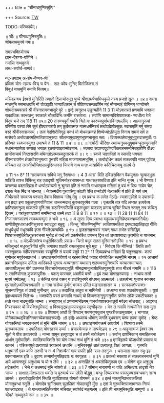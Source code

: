 +++
title = "श्रीनाथमुनिस्तुतिः"

+++
Source: [TW](https://archive.org/details/deshika-prabandha/deshika-prabandham_kannaDa_sanskrit_v1/page/n1/mode/2up)

TODO: परिष्कार्यम्। 

॥ श्रीः ॥ 
श्रीनाथमुनिस्तुतिः॥  
श्रीमन्नाथमुनये नमः॥  

समग्रभक्तियोगाय  
ज्ञान-वैराग्य-योगिने ।  
नमांसि नाथमुनये  
लब्ध-सर्वार्थ-सम्पदे॥ 

यद्-उपज्ञम् अ-शेष-वैष्णव-श्रीः  
प्रथिता योग-रहस्य-विच् च येन । 
शठ-कोप-मुनिर् विलोकितस् तं  
विबुधं नाथमुनिं नमामि नित्यम्॥

यस्मिन्नन्वय ईश्वरो मुनिरिति ख्यातो द्विजन्मोदभूत् 
पुण्ये श्रीशठमर्पणाभिधकुले तस्य प्रजज्ञे सुतः । 
॥२॥ 
नाम्ना नाथमुनि स्सनाथयति नो योऽद्यापि भाग्याधिकान् तं श्रीवैष्णवतन्त्रदर्शिन महं नौम्यन्वहं योगिनम् 
भाग्योत्तरे शोभदाख्यवत्सरे 
श्री वीरनारायणभासुरे पुरे । 
द्वन्द्वे त्वनूराध उडुन्यहीने 
11 3 11 
योऽवातरतं प्रणमामि भक्तया 
राकाधिकः कान्ततनुः स्वकाले चौलादिभिः कर्मभि रात्ततेजाः । सर्वाणि सामान्यविशेषशास्त्रा- ण्यधीत्य रेजे विदुषं भजे तम् 
118 11 
॥५॥ 
20 
तारुण्यपूर्णे वयसि श्रिते यः कारुण्यपूर्णामरविन्दवल्लीम् । आत्मानुरूपां परिणीय यस्यां लेमे सुतं हीश्वरमाश्रये तम् 
कुर्वन्नात्मज मात्मधर्मनिरतं तत्वोपदेशोत्सुकः स्वाचमृर्ति ममुं समय वरदं श्रीवीरनारायणम् । तत्वं वेदशिरोनिगूढ मनधं यो बोधयन्नन्वहं शिष्येभ्योऽतिमुदा निनाय समयं सर्व त मासेवये 
अर्चावतारमहिमातिशयानुरूपाः 
सौलभ्यमुख्यगुणभूषणभासुरा स्ताः । 
दिव्यस्थलेष्वनुबुभूषुरुदात्तमूर्ती: 
यः प्रस्थित स्स्वजनयुक्त उपाश्रये तं 
11 & 11 
॥ ७ ॥ 
॥ ८ ॥ 
गत्वोदी चीदिशः स्थान्यनुपमसुषुमाबन्धुराण्युत्तमानि स्थानान्यासेव्य सम्यक् भगवत इतराण्यादरान्मोदमानः । भक्तया रूपाण्यपूर्वाण्यखिलजनमनोनेत्रहारीणि वीक्ष्य प्राचीनाचार्य निष्टासरणि मभिनतोऽस्म्यस्मदुत्तारकं तं ॥। ९ ॥ 
स्वप्ने चाज्ञापितो य स्सपदि भगवता वीरनारायणेन क्षेत्राधीशानुमत्या पुनरपि महिता माजगामात्मभूमिम् । तत्वोद्रोधेन कालं सकलमपि नयन् पूर्ववत् यस्थित स्तं तत्तत्तीर्थाधिवासप्रमुदितमनसं चिन्तये नाथ मन्तः 
यात्रार्थिनः कतिचिदाययु रालये ते 

॥ 
11 
१० 
8° 11 
नारायणस्य सविधे जगु रैशगाधाः । 
4 
3 
आरा' विति द्रविडसक्तिन वैकयुक्ताः 
श्रुत्वाद्भुता शडिति ताश्च विवित्सु राह 
एतादृशीः श्रुतिमनोहरभावबन्धाः गाधासहस्रघटिता इति भान्ति नूनम् । भो वैष्णवाः ! करुणया वदताखिला मे धन्योऽस्म्यतो नु श्रुणवा इति तं नमामि 
गाधासहस्र मखिलं तु वयं न विद्मः गायेम चेत् दशक मेक मिंद न चान्यत् । नैवास्मदीय पुरवासिषु कोऽपि वेत्ति 
ग्रन्थोऽपि नेत्यकथि यं प्रति तैः श्रये तम् 
तीर्थप्रसादे समवाप्य पश्चात् देवाय विज्ञाप्य गतेषु तेषु । एष प्रबन्ध क लमेत मेऽद्ये- त्याशागृहीतो य उपास्महे तम् 
हृद्या इमा वकुळभूषणयोगिवाचः तज्जन्मदात् कुरुकापुरमेव गत्वा । पृच्छामि तत्र यदि लभ्यत इत्यवेत्य प्रातिष्ठतानुपद माकलये मुनिं तम् 
शठारिनगरीपतिं वकुलभूषणं चादरात् 
प्रणम्य सुचिरं स्थित स्तदनु तत्र कंचित् द्विजम् । परांकुशपदाश्रयं समभिवन्द्य तस्मै तदा 
11 8 8 11 
॥ १२ ॥ 
॥ १३ ॥ 
11 28 11 
11 84 11 
निजागमनकारणं त्वकथयन्मुदा तं भजे 
॥ १६ ॥ 
4 
लुप्ता दिव्य प्रबन्धा वकुलधस्मुनिप्रेष्ठवक्त्राब्जनिर्यत्- वाणीपीयूषधाराधरणिसुरवरा स्वाददूरा बभ्रुवुः । 
किन्तु 'श्रीकण्णिनुण्णि' त्यतिशयमहिता द्व्यष्टपद्यातिहृद्या गीतिः माधुर्यधुर्या मधुरकवि कृता गीयतेऽवत्यविप्रैः ॥ १७ ॥ 
द्वादशसहस्रवारं गायन् गाथा लभेत संसिद्धिम् 
शिष्टजनश्रुतिरेषेत्युत्तरवचसा भुमोद तं वन्दे 
हर्ष प्रकर्षभरितः प्रणमन् द्विज तां 
अध्यापयाद्य कृपयेति च याचमानः । 
॥ १८ ॥ 
योऽधीतवांश्च मधुरोक्तितती: प्रसन्न - 
चित्तो बभूव सततं मुनिमानतोऽस्मि 
॥ १९ ॥ 
प्रबन्ध मतिसुन्दरं मधुरसूरिगीतं मुनिः 
जगावथ शठारि रप्यतनुवाच मूचे मुदा । 
' निवेदय कि मीप्सितं ' त्विति ततो भवत्सूक्तयः मदीयरसनावशा स्स्युरिति तं ययाचे स्तुवे 
11 2° 11 
दिव्यप्रबन्ध मखिलं हि चतुस्सहस्र- 
कल्पं गुणोत्तर मपूर्वरसप्रधानं । 
अष्टाङ्गयोगविषयं च रहस्य मिष्टं 
जग्राह योगविधित स्तमुपैमि नाथम् 
॥ २१ 
आचार्या ब्रह्मनन्दिप्रभृतय उदिता आदिकाले युगस्य अय्यन्तानां यथासन् शठमथनमुनिश्चापि यस्यात्मभाग्यात् आचार्योऽभूच्च योगे प्रतनमत विदाचार्यमालाद्यमूर्तिः श्रीमद्रामानुजार्यप्रथितगुरुगुरोः तात मीड्यं नमामि ॥ २ 
116 
5 
रमानियोगात् कुरुकापुरीशः । पदात् परस्मात् अवतीर्य यस्मै ॥ द्वयं तथा योगरहस्यमाह । 
नाथाय तस्मै मुनये नमोऽस्तु 
॥ २३ ॥ 
कंचित् कालं वसन् य शठरिपुनगरे बोधयन् आत्मतत्वं । तत्रत्येभ्यः पुनश्च स्वनगर मुपयातोऽध्वदिव्यस्थलानि ॥ गत्वा संसेव्य कुर्वन् भगवत उदितं मङ्गलाशासनं च । सत्कालक्षेपसक्तः सुजनपरिणुतः तं प्रपद्ये मुनीन्द्रम् ॥२४॥ 
कदाचित् आहूय च भागिनेयौ । अध्याप्य यत्ताः शठकोपसूक्तीः ॥ युवां इहाध्यापयतं श्रितेभ्यः । भक्तयेति यस्तं प्रणमामि नाथम् 
यो दिव्यनादानुगुणानुगीत क्रमेण लोके प्रकटीचकार ॥ ततो जना नादमुनीति नाम्ना । 
समाह्वयन् तं प्रणमाम्यभीक्ष्णम् 
गानयोगशास्त्रचातुरी मवेक्ष्य चोळराट् । आह्वयत् तिरश्चकार यो विरक्तिभूमिराट् ॥ विश्वसृट्प्रभृत्यपारभूतय स्तृणीकृताः । 
येन तं नमामि नाथयोगिनं सदा मुदा 
॥ २५ ॥ 
॥ २६ ॥ 
॥ २७ ॥ 
शिष्यान् अष्टौ हि शिष्टान् श्रयणगुणयुतान् पुण्डरीकाक्षमुख्यान् । भाग्यात् योगैकलब्धद्रविडनिगमगत्र्येकसाहस्रपद्यैः ॥6 
हृद्यैः अध्याप्य धीमान् जगति बुधवरान् यश्च कृत्वा मुमोद । श्रेष्ठ योगकनिष्ठं जगदवनचणं तं मुनिं नौमि नाथम् ॥ २८ ॥ 
अष्टाङ्गयोगक्रमं आप्रयोगं । 
शिष्याय तस्मै कुरुकावलाय ॥ 
उपादिशत् योगरहस्यं उर्व्यां । 
प्रचारयेत्याह त माश्रयेऽहम् 
॥ २९ ॥ 
आहूयात्मजं ईश्वरं तव सुतो मे पौत्र उत्पत्स्यते । नाम्ना यामुन इत्युपाह्वय च तं तस्मै सरोजेक्षण ! ॥ सर्वान् दार्शनिकान् समाहितमना अर्थान् मुदोपादिशे- त्यादिश्याविशति स्म योग मनधं नाथं मुनिं तं भजे ॥३०॥ 
मृगविहृतये चोळाधीशे प्रयात्य च काननं । परिजनयुते प्रत्यायाते स्वपत्तनं अध्वनि ॥ मुनिवरसुते तातं प्रत्याहतुः पित! आगताः । गृहमधि धनुष्मन्तौ एकः कपिः तरुणी च नः 
4 
निशम्यैतां वाचं सपदि हृदि 'रामः तदनुजः । धराजाता याताः स्युः इह पवमानात्मज इति ॥ ब्रुवाणः तन्मार्गानुगतिहृदयः यः स्वगृहतः । 
॥ ३१ ॥ 
प्रतस्थे भक्तया तं सकलजननाथं मुनिं अये 
अत्यन्तदूरं अनुधाव्य च यो न लेभे । 
॥ ३२ ॥ 
अन्तर्हितं तं अवलोकितुकाम एव ॥ योगेन भूय अनुभूय तदेकयोगः । भेजे य उत्तमपदं मुनि मांश्रये तं 
॥ ३३ ॥ 
1 
7 
श्रीमान् नारायणो नः पतिः अमितदयः तादृशो नैव चान्यः । साक्षात् मोक्षप्रदाता भवति च पुरुषार्थ स्स एवेति बोद्धुम् | बन्धुः दिव्यप्रबन्धः परमपुरुषसंबन्धवान् नान्य आस्ते । इत्यावेद्याधियोगं स्थिति मुपदिशतात् योगतो योगमर्म ॥ ३४ ॥ इत्थं नाथमुनिप्रभावकलितां योगानुबन्धां स्तुतिं । योगादेव सुगीतवान् सुललितां गोपालसूरि मुँदा ॥ एतां ये गुरुभक्तिसक्तमनसः नित्यं पठन्त्यादरात् । ते यान्त्यात्महितैकयोग मचिरात् सर्वार्थदं मङ्गलम् 
॥ इति श्री नाथमुनिस्तुतिः सम्पूर्णा ॥ 
॥ श्रीमते नाथमुनये नमः ॥ 
॥ ३५ ॥ 
